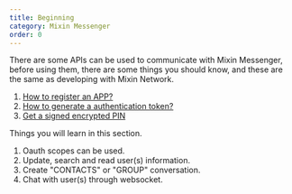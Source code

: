 ```yaml
---
title: Beginning
category: Mixin Messenger
order: 0
---
```


There are some APIs can be used to communicate with Mixin Messenger, before using them, there are some things you should know, and these are the same as developing with Mixin Network.

1. [How to register an APP?](/alpha-mixin-network/register-app/)
2. [How to generate a authentication token?](/alpha-mixin-network/authentication-token/)
3. [Get a signed encrypted PIN](/alpha-mixin-network/encrypted-pin/)

Things you will learn in this section.

1. Oauth scopes can be used.
2. Update, search and read user(s) information.
3. Create "CONTACTS" or "GROUP" conversation.
4. Chat with user(s) through websocket.

